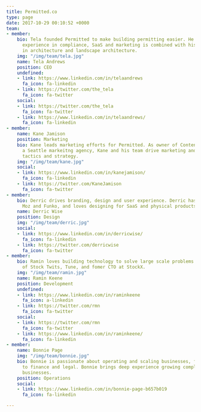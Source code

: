 ```yaml
---
title: Permitted.co
type: page
date: 2017-10-29 00:10:52 +0000
team:
- member:
    bio: Tela founded Permitted to make building permitting easier. He brings deep
      experience in compliance, SaaS and marketing is combined with his background
      in architecture and landscape architecture.
    img: "/img/team/tela.jpg"
    name: Tela Andrews
    position: CEO
    undefined:
    - link: https://www.linkedin.com/in/telaandrews
      fa_icon: fa-linkedin
    - link: https://twitter.com/the_tela
      fa_icon: fa-twitter
    social:
    - link: https://twitter.com/the_tela
      fa_icon: fa-twitter
    - link: https://www.linkedin.com/in/telaandrews/
      fa_icon: fa-linkedin
- member:
    name: Kane Jamison
    position: Marketing
    bio: Kane leads marketing efforts for Permitted. As owner of Content Harmony,
      a Seattle markeitng agency, Kane and his team drive marketing and traffic acquisition
      tactics and strategy.
    img: "/img/team/kane.jpg"
    social:
    - link: https://www.linkedin.com/in/kanejamison/
      fa_icon: fa-linkedin
    - link: https://twitter.com/KaneJamison
      fa_icon: fa-twitter
- member:
    bio: Derric drives branding, design and user experience. Derric has worked at
      Moz and Funko, and loves designing for SaaS and physical products.
    name: Derric Wise
    position: Design
    img: "/img/team/derric.jpg"
    social:
    - link: https://www.linkedin.com/in/derricwise/
      fa_icon: fa-linkedin
    - link: https://twitter.com/derricwise
      fa_icon: fa-twitter
- member:
    bio: Ramin loves building technology to solve large scale problems. A veteran
      of Stock Twits, Tune, and fomer CTO at StockX.
    img: "/img/team/ramin.jpg"
    name: Ramin Keene
    position: Development
    undefined:
    - link: https://www.linkedin.com/in/raminkeene
      fa_icon: a-linkedin
    - link: https://twitter.com/rmn
      fa_icon: fa-twitter
    social:
    - link: https://twitter.com/rmn
      fa_icon: fa-twitter
    - link: https://www.linkedin.com/in/raminkeene/
      fa_icon: fa-linkedin
- member:
    name: Bonnie Page
    img: "/img/team/bonnie.jpg"
    bio: Bonnie is passionate about operating and scaling businesses, from people
      to finance and legal. Bonnie brings deep experience growing compliance SaaS
      businesses.
    position: Operations
    social:
    - link: https://www.linkedin.com/in/bonnie-page-b657b019
      fa_icon: fa-linkedin

---
```

